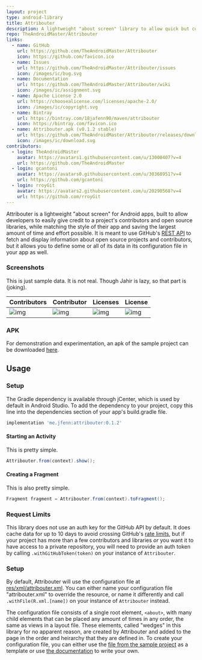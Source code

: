 ```yaml
---
layout: project
type: android-library
title: Attribouter
description: A lightweight "about screen" library to allow quick but customizable attribution in Android apps.
repo: TheAndroidMaster/Attribouter
links:
  - name: GitHub
    url: https://github.com/TheAndroidMaster/Attribouter
    icon: https://github.com/favicon.ico
  - name: Issues
    url: https://github.com/TheAndroidMaster/Attribouter/issues
    icon: /images/ic/bug.svg
  - name: Documentation
    url: https://github.com/TheAndroidMaster/Attribouter/wiki
    icon: /images/ic/assignment.svg
  - name: Apache License 2.0
    url: https://choosealicense.com/licenses/apache-2.0/
    icon: /images/ic/copyright.svg
  - name: Bintray
    url: https://bintray.com/18jafenn90/maven/attribouter
    icon: https://bintray.com/favicon.ico
  - name: Attribouter.apk (v0.1.2 stable)
    url: https://github.com/TheAndroidMaster/Attribouter/releases/download/v0.1.2/Attribouter.apk
    icon: /images/ic/download.svg
contributors:
  - login: TheAndroidMaster
    avatar: https://avatars1.githubusercontent.com/u/13000407?v=4
    url: https://github.com/TheAndroidMaster
  - login: gcantoni
    avatar: https://avatars0.githubusercontent.com/u/30368951?v=4
    url: https://github.com/gcantoni
  - login: rroyGit
    avatar: https://avatars2.githubusercontent.com/u/20290568?v=4
    url: https://github.com/rroyGit
---
```


Attribouter is a lightweight "about screen" for Android apps, built to allow developers to easily give credit to a project's contributors and open source libraries, while matching the style of their app and saving the largest amount of time and effort possible. It is meant to use GitHub's [REST API](https://developer.github.com/v3/) to fetch and display information about open source projects and contributors, but it allows you to define some or all of its data in its configuration file in your app as well.

### Screenshots

This is just sample data. It is not real. Though Jahir is lazy, so that part is (joking).

|Contributors|Contributor|Licenses|License|
|-----|-----|-----|-----|
|![img](https://jfenn.me/images/screenshots/Attribouter-Main.png)|![img](https://jfenn.me/images/screenshots/Attribouter-Contributor.png)|![img](https://jfenn.me/images/screenshots/Attribouter-Licenses.png)|![img](https://jfenn.me/images/screenshots/Attribouter-License.png)|

### APK

For demonstration and experimentation, an apk of the sample project can be downloaded [here](https://github.com/TheAndroidMaster/Attribouter/releases/).

## Usage

### Setup

The Gradle dependency is available through jCenter, which is used by default in Android Studio. To add the dependency to your project, copy this line into the dependencies section of your app's build.gradle file.
 
```gradle
implementation 'me.jfenn:attribouter:0.1.2'
```

#### Starting an Activity
This is pretty simple.

``` java
Attribouter.from(context).show();
```

#### Creating a Fragment
This is also pretty simple.

``` java
Fragment fragment = Attribouter.from(context).toFragment();
```

### Request Limits

This library does not use an auth key for the GitHub API by default. It does cache data for up to 10 days to avoid crossing GitHub's [rate limits](https://developer.github.com/v3/rate_limit/), but if your project has more than a few contributors and libraries *or* you want it to have access to a private repository, you will need to provide an auth token by calling `.withGitHubToken(token)` on your instance of `Attribouter`.

### Setup

By default, Attribouter will use the configuration file at [res/xml/attribouter.xml](./attribouter/src/main/res/xml/attribouter.xml). You can either name your configuration file "attribouter.xml" to override the resource, or name it differently and call `.withFile(R.xml.[name])` on your instance of `Attribouter` instead.

The configuration file consists of a single root element, `<about>`, with many child elements that can be placed any amount of times in any order, the same as views in a layout file. These elements, called "wedges" in this library for no apparent reason, are created by Attribouter and added to the page in the order and heirarchy that they are defined in. To create your configuration file, you can either use the [file from the sample project](https://github.com/TheAndroidMaster/Attribouter/blob/master/./app/src/main/res/xml/about.xml) as a template or use [the documentation](https://jfenn.me/Attribouter/) to write your own.
